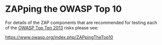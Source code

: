 # ZAPping the OWASP Top 10

For details of the ZAP components that are recommended for testing each of the [OWASP Top Ten 2013](https://www.owasp.org/index.php/Category:OWASP_Top_Ten_Project) risks please see:

https://www.owasp.org/index.php/ZAPpingTheTop10